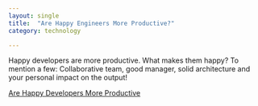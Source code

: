 ```yaml
---
layout: single
title:  "Are Happy Engineers More Productive?"
category: technology

---
```

Happy developers are more productive. What makes them happy? To mention a few: Collaborative team, good manager, solid architecture and your personal impact on the output!


 
[Are Happy Developers More Productive](https://www.software-engineering-unlocked.com/happy-developers-productive/)